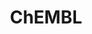 ---
layout: default
bigquery: https://console.cloud.google.com/bigquery?p=patents-public-data&d=ebi_chembl&page=dataset
citation: '"The ChEMBL database in 2017." Anna Gaulton, Anne Hersey, Michał Nowotka,
  A Patrícia Bento, Jon Chambers, David Mendez, Prudence Mutowo, Francis Atkinson,
  Louisa J Bellis, Elena Cibrián-Uhalte, Mark Davies, Nathan Dedman, Anneli Karlsson,
  María Paula Magariños, John P Overington, George Papadatos, Ines Smit, Andrew R
  Leach Nucleic acids Research (2017) 45 (Database Issue), D945-D954'
contributors: European Bioinformatics Institute
cost: None
description: ChEMBL Data is a manually curated database of small molecules used in
  drug discovery, including information about existing patented drugs.
documentation: 'schema: https://www.ebi.ac.uk/chembl/db_schema


  '
last_edit: 04/05/2022, 08:48:09
location: https://console.cloud.google.com/marketplace/product/google_patents_public_datasets/chembl
maintained_by: EMBL-EBI, an outstation of European Molecular Biology Laboratory
related_publications: '

  ChEMBL: towards direct deposition of bioassay data.


  Mendez D, Gaulton A, Bento AP, Chambers J, De Veij M, Félix E, Magariños MP, Mosquera
  JF, Mutowo P, Nowotka M, Gordillo-Marañón M, Hunter F, Junco L, Mugumbate G, Rodriguez-Lopez
  M, Atkinson F, Bosc N, Radoux CJ, Segura-Cabrera A, Hersey A, Leach AR.


  — Nucleic Acids Res. 2019; 47(D1):D930-D940. doi: 10.1093/nar/gky1075

  '
schema_fields:
- entity_type
- published_relation
- tid_fixed
- title
- component_id
- hrac_code
- issue
- who_extra
- strength
- mol_hrac_id
- normal_range_max
- inorganic_flag
- comp_go_id
- availability_type
- withdrawn_class
- full_mwt
- prodrug
- orig_description
- mol_atc_id
- alert_name
- type
- therapeutic_flag
- indication_class
- curation_comment
- ddd_units
- relationship_desc
- curated_by
- version
- l2
- ass_cls_map_id
- chembl_id
- warning_id
- related_tid
- trade_name
- tax_id
- num_ro5_violations
- warning_class
- usan_stem_definition
- comp_class_id
- mc_target_type
- ad_type
- toid
- warning_type
- predbind_id
- assay_strain
- domain_description
- standard_relation
- warning_country
- parent_molregno
- aromatic_rings
- approval_date
- efo_id
- company
- src_assay_id
- level4_description
- cidx
- who_name
- creation_date
- units
- structure_type
- submission_date
- ap_id
- frac_code
- warning_description
- rgid
- level1
- standard_value
- major_class
- last_active
- bao_endpoint
- domain_id
- usan_substem
- topical
- hbd_lipinski
- volume
- published_type
- assay_category
- acd_most_apka
- qed_weighted
- set_name
- met_comment
- ro3_pass
- assay_param_id
- cell_name
- cell_source_tissue
- targcomp_id
- helm_notation
- atc_code
- pathway_id
- chirality
- tissue_id
- num_lipinski_ro5_violations
- l8
- parameter_type
- withdrawn_reason
- annotation
- record_id
- domain_type
- frac_class_id
- l1
- natural_product
- level2
- stat
- formulation_id
- relationship
- mw_freebase
- cell_ontology_id
- co_stem_id
- target_desc
- standard_units
- std_act_id
- homologue
- downgraded
- drug_record_id
- normal_range_min
- oc_id
- level4
- met_id
- stem
- cpd_str_alert_id
- priority
- description
- assay_type
- cell_source_tax_id
- compsyn_id
- bao_format
- ref_url
- domain_name
- published_units
- mutation
- acd_logd
- sequence_md5sum
- published_value
- organism
- path
- dosage_form
- mechanism_of_action
- clo_id
- prediction_method
- active_molregno
- prod_pat_id
- met_conversion
- aidx
- parameter_value
- caloha_id
- log_id
- direct_interaction
- usan_year
- site_id
- db_source
- ddd_comment
- patent_no
- sei
- l5
- mc_organism
- confidence_score
- level3_description
- tid
- l3
- psa
- num_alerts
- parenteral
- smid
- synonyms
- delist_flag
- drug_product_flag
- acd_most_bpka
- l6
- definition
- hba
- level1_description
- go_id
- pchembl_value
- stem_class
- ddd_admr
- metref_id
- assay_source
- idx
- res_stem_id
- last_page
- protclasssyn_id
- drugind_id
- publication_number
- mc_target_name
- journal
- assay_id
- canonical_smiles
- compound_name
- heavy_atoms
- warning_year
- withdrawn_year
- first_approval
- metabolite_record_id
- cell_source_organism
- aspect
- irac_class_id
- dosed_ingredient
- biocomp_id
- assay_subcellular_fraction
- substrate_record_id
- year
- molecule_type
- black_box_warning
- bei
- molfile
- patent_expire_date
- assay_cell_type
- class_level
- assay_class_id
- as_id
- isoform
- ridx
- text_value
- max_phase
- assay_test_type
- src_description
- level3
- subgroup
- abstract
- syn_type
- protein_class_id
- efo_term
- withdrawn_flag
- standard_type
- label
- mc_tax_id
- mw_monoisotopic
- warnref_id
- site_residues
- mecref_id
- mol_frac_id
- ref_id
- src_short_name
- actsm_id
- l4
- pref_name
- doc_type
- mesh_heading
- applicant_full_name
- tbl
- parent_go_id
- qudt_units
- cell_description
- pubmed_id
- enzyme_tid
- standard_inchi
- result_flag
- nda_type
- data_validity_comment
- cx_most_apka
- component_synonym
- assay_tissue
- molecular_mechanism
- cx_most_bpka
- hrac_class_id
- full_molformula
- sequence
- confidence
- level5
- end_position
- compound_key
- activity_comment
- active_ingredient
- ref_type
- chebi_par_id
- doc_id
- site_name
- ingredient
- le
- innovator_company
- relationship_type
- l7
- acd_logp
- ddd_value
- standard_upper_value
- variant_id
- alert_set_id
- updated_by
- pathway_key
- standard_text_value
- start_position
- standard_inchi_key
- indref_id
- comments
- mec_id
- db_version
- country
- assay_tax_id
- target_type
- species_group_flag
- protein_class_desc
- authors
- source_domain_id
- alert_id
- disease_efficacy
- binding_site_comment
- patent_id
- source
- bao_id
- relation
- enzyme_name
- bto_id
- molregno
- withdrawn_country
- job_id
- src_compound_id
- rtb
- hbd
- action_type
- polymer_flag
- irac_code
- smarts
- lle
- updated_on
- mc_target_accession
- cx_logp
- doi
- cell_id
- usan_stem_id
- assay_organism
- product_id
- protein_class_synonym
- drug_substance_flag
- standard_flag
- uo_units
- value
- molsyn_id
- entity_id
- route
- usan_stem
- hba_lipinski
- assay_desc
- patent_use_code
- class_type
- cl_lincs_id
- parent_type
- level2_description
- ddd_id
- status
- compd_id
- max_phase_for_ind
- uberon_id
- component_type
- mechanism_comment
- targrel_id
- molecular_species
- target_mapping
- potential_duplicate
- mesh_id
- short_name
- accession
- parent_id
- upper_value
- src_id
- activity_count
- sitecomp_id
- cellosaurus_id
- mol_irac_id
- research_stem
- name
- cx_logd
- alogp
- selectivity_comment
- first_in_class
- first_page
- oral
- previous_company
- activity_id
shortname: chembl
tags:
- biotechnology
- health
- chemical
- bioinformatics
- medical
terms_of_use: CC BY-SA 3.0
title: ChEMBL
uuid: e232a192-965c-4ec9-904c-155b6dfe56c5
---